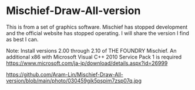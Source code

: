 # Mischief-Draw-All-version
This is from a set of graphics software. Mischief has stopped development and the official website has stopped operating. I will share the version I find as best I can.

Note: Install versions 2.00 through 2.10 of THE FOUNDRY Mischief. An additional x86 with Microsoft Visual C++ 2010 Service Pack 1 is required
https://www.microsoft.com/ja-jp/download/details.aspx?id=26999

https://github.com/Aram-Lin/Mischief-Draw-All-version/blob/main/photo/030459gik5pspim7zsp07q.jpg
